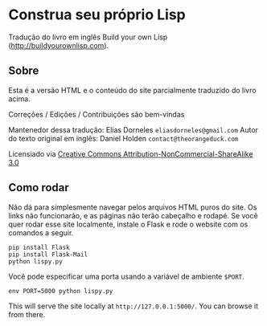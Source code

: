 Construa seu próprio Lisp
=========================

Tradução do livro em inglês Build your own Lisp (http://buildyourownlisp.com).

Sobre
-----

Esta é a versão HTML e o conteúdo do site parcialmente traduzido do livro acima.

Correções / Edições / Contribuições são bem-vindas

Mantenedor dessa tradução: Elias Dorneles `eliasdorneles@gmail.com`
Autor do texto original em inglês: Daniel Holden `contact@theorangeduck.com`

Licensiado via [Creative Commons Attribution-NonCommercial-ShareAlike 3.0](http://creativecommons.org/licenses/by-nc-sa/3.0/deed.pt_BR)



Como rodar
----------


Não dá para simplesmente navegar pelos arquivos HTML puros do site. Os links não funcionarão, e as páginas não terão cabeçalho e rodapé. Se você quer rodar esse site localmente, instale o Flask e rode o website com os comandos a seguir.

```
pip install Flask
pip install Flask-Mail
python lispy.py
```

Você pode especificar uma porta usando a variável de ambiente `$PORT`.

```
env PORT=5000 python lispy.py
```

This will serve the site locally at `http://127.0.0.1:5000/`. You can browse it from there.
